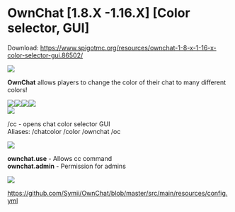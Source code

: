# OwnChat [1.8.X -1.16.X] [Color selector, GUI]

Download: https://www.spigotmc.org/resources/ownchat-1-8-x-1-16-x-color-selector-gui.86502/

<img src="https://www.spigotmc.org/attachments/features_for_fymi-png.575368/">

<strong>OwnChat</strong> allows players to change the color of their chat to many different colors!

<div style="display: flex;">
  <img src="https://proxy.spigotmc.org/1633cd8db02ba0e3f86f17daf7ab70837de43dd1?url=https%3A%2F%2Fowncraft.eu%2Ffiles%2Flanguage.gif">
  <img src="https://proxy.spigotmc.org/80658dc3659819e7b17337bce0d08c4bf4dab0d1?url=https%3A%2F%2Fowncraft.eu%2Ffiles%2Fguimenu.gif">
  <img src="https://proxy.spigotmc.org/8f903f159bef206a3f6c9ce55131e2629c72cad9?url=https%3A%2F%2Fowncraft.eu%2Ffiles%2Fconfig.gif">
  <img src="https://proxy.spigotmc.org/afe6005fb963522ce3f44ce9578bddb5ceabe10c?url=https%3A%2F%2Fowncraft.eu%2Ffiles%2Fvipfeatures.gif">
</div>

<img src="https://www.spigotmc.org/attachments/commands-png.575365/">

/cc - opens chat color selector GUI<br>
Aliases: /chatcolor /color /ownchat /oc

<img src="https://www.spigotmc.org/attachments/permissions-png.575369/">

<b>ownchat.use</b> - Allows cc command<br>
<b>ownchat.admin</b> - Permission for admins

<img src="https://www.spigotmc.org/attachments/config_for_fymi_szymi-png.575366/">

https://github.com/Symii/OwnChat/blob/master/src/main/resources/config.yml

<img src="">
<img src="">
<img src="">
